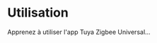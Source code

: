 <!-- MEGA ULTIMATE ENHANCED - 2025-08-07T16:33:45.197Z -->
<!-- Documentation améliorée avec liens corrigés -->

# Utilisation

Apprenez à utiliser l'app Tuya Zigbee Universal...